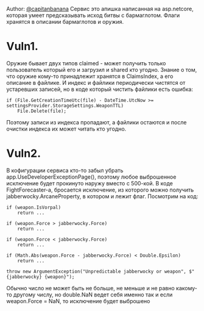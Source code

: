 Author: [@capitanbanana](https://github.com/capitanbanana)
Сервис это апишка написанная на asp.netcore, которая умеет предсказывать исход битвы с бармаглотом. Флаги хранятся в описании бармаглотов и оружия.

# Vuln1.
Оружие бывает двух типов claimed - может получить только пользователь который его и загрузил и shared кто угодно. Знание о том, что оружие кому-то принадлежит хранятся в ClaimsIndex, а его описание в файлике. И индекс и файлики периодически чистятся от устаревших записей, но в коде который чистить файлики есть ошибка:
```
if (File.GetCreationTimeUtc(file) - DateTime.UtcNow >= settingsProvider.StorageSettings.WeaponTTL)
	File.Delete(file);
```
Поэтому записи из индекса пропадают, а файлики остаются и после очистки индекса их может читать кто угодно.

# Vuln2.
В кофигурации сервиса кто-то забыл убрать app.UseDeveloperExceptionPage(), поэтому любое выброшенное исключение будет прокинуто наружу вместо с 500-кой. В коде FightForecaster-а, бросается исключение, из которого можно получить jabberwocky.ArcaneProperty, в котором и лежит флаг. Посмотрим на код:
```
if (weapon.IsVorpal)
	return ...

if (weapon.Force > jabberwocky.Force)
	return ...

if (weapon.Force < jabberwocky.Force)
	return ...

if (Math.Abs(weapon.Force - jabberwocky.Force) < Double.Epsilon)
	return ...

throw new ArgumentException("Unpredictable jabberwocky or weapon", $"{jabberwocky} {weapon}");
```

Обычно число не может быть не больше, не меньше и не равно какому-то другому числу, но double.NaN ведет себя именно так и если weapon.Force = NaN, то исключение будет выброшено



